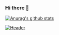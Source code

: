 ### Hi there 👋
[![Anurag's github stats](https://github-readme-stats.vercel.app/api?username=mic7x4)](https://github.com/anuraghazra/github-readme-stats)


[![Header](https://raw.githubusercontent.com/MartinHeinz/<OWNER>/<OWNER>/readme_header.png "Header")](https://some-url.dev/)

<!--
**mic7x4/mic7x4** is a ✨ _special_ ✨ repository because its `README.md` (this file) appears on your GitHub profile.

Here are some ideas to get you started:

- 🔭 I’m currently working on ...
- 🌱 I’m currently learning ...
- 👯 I’m looking to collaborate on ...
- 🤔 I’m looking for help with ...
- 💬 Ask me about ...
- 📫 How to reach me: ...
- 😄 Pronouns: ...
- ⚡ Fun fact: ...
-->
